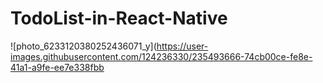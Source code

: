 # TodoList-in-React-Native
![photo_6233120380252436071_y](https://user-images.githubusercontent.com/124236330/235493666-74cb00ce-fe8e-41a1-a9fe-ee7e338fbb

